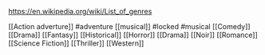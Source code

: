https://en.wikipedia.org/wiki/List_of_genres



[[Action adverture]] #adventure
[[musical]] #locked #musical
[[Comedy]]
[[Drama]]
[[Fantasy]]
[[Historical]]
[[Horror]]
[[Drama]]
[[Noir]]
[[Romance]]
[[Science Fiction]]
[[Thriller]]
[[Western]]
